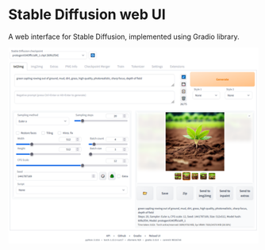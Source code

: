 # Stable Diffusion web UI
A web interface for Stable Diffusion, implemented using Gradio library.

![](screenshot.png)

